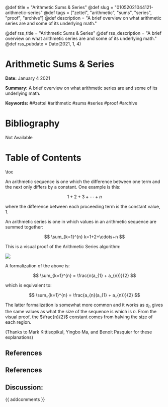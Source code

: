 @def title = "Arithmetic Sums & Series"
@def slug = "01052021044121-arithmetic-series"
@def tags = ["zettel", "arithmetic", "sums", "series", "proof", "archive"]
@def description = "A brief overview on what arithmetic series are and some of its underlying math."

@def rss_title = "Arithmetic Sums & Series"
@def rss_description = "A brief overview on what arithmetic series are and some of its underlying math."
@def rss_pubdate = Date(2021, 1, 4)


Arithmetic Sums & Series
=========

**Date:** January 4 2021

**Summary:** A brief overview on what arithmetic series are and some of its underlying math.

**Keywords:** ##zettel #arithmetic #sums #series #proof  #archive

Bibliography
==========

Not Available

Table of Contents
=========

\toc

An arithmetic sequence is one which the difference between one term and the next only differs by a constant. One example is this:

$$
1+2+3+\cdots+n
$$

where the difference between each proceeding term is the constant value, 1.

An arithmetic series is one in which values in an arithmetic sequence are summed together:

$$
\sum_{k=1}^{n} k=1+2+\cdots+n
$$

This is a visual proof of the Arithmetic Series algorithm:

![](01052021044019-pwow-arithmetic-mean.png)

A formalization of the above is:

$$
\sum_{k=1}^{n} = \frac{n(a_{1} + a_{n})}{2}
$$

which is equivalent to:

$$
\sum_{k=1}^{n} = \frac{a_{n}(a_{1} + a_{n})}{2}
$$

The latter formalization is somewhat more common and it works as $a_{n}$ gives the same values as what the size of the sequence is which is $n$. From the visual proof, the $\frac{n}{2}$ constant comes from halving the size of each region.

(Thanks to Mark Kittisopikul, Yingbo Ma, and Benoit Pasquier for these explanations)

## References

## References
## Discussion: 

{{ addcomments }}
